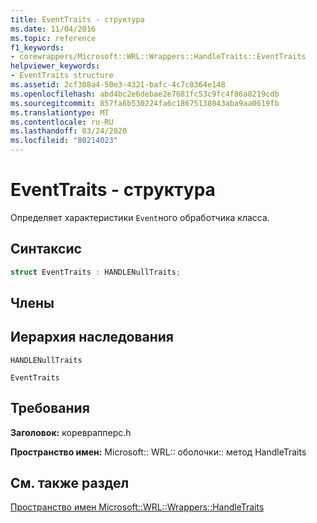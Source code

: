```yaml
---
title: EventTraits - структура
ms.date: 11/04/2016
ms.topic: reference
f1_keywords:
- corewrappers/Microsoft::WRL::Wrappers::HandleTraits::EventTraits
helpviewer_keywords:
- EventTraits structure
ms.assetid: 2cf308a4-50e3-4321-bafc-4c7c0364e148
ms.openlocfilehash: abd4bc2e6debae2e7681fc53c9fc4f86a8219cdb
ms.sourcegitcommit: 857fa6b530224fa6c18675138043aba9aa0619fb
ms.translationtype: MT
ms.contentlocale: ru-RU
ms.lasthandoff: 03/24/2020
ms.locfileid: "80214023"
---
```

# <a name="eventtraits-structure"></a>EventTraits - структура

Определяет характеристики `Event`ного обработчика класса.

## <a name="syntax"></a>Синтаксис

```cpp
struct EventTraits : HANDLENullTraits;
```

## <a name="members"></a>Члены

## <a name="inheritance-hierarchy"></a>Иерархия наследования

`HANDLENullTraits`

`EventTraits`

## <a name="requirements"></a>Требования

**Заголовок:** кореврапперс.h

**Пространство имен:** Microsoft:: WRL:: оболочки:: метод HandleTraits

## <a name="see-also"></a>См. также раздел

[Пространство имен Microsoft::WRL::Wrappers::HandleTraits](microsoft-wrl-wrappers-handletraits-namespace.md)

